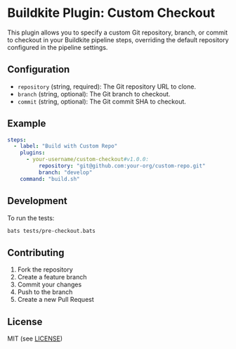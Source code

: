 # Buildkite Plugin: Custom Checkout

This plugin allows you to specify a custom Git repository, branch, or commit to checkout in your Buildkite pipeline steps, overriding the default repository configured in the pipeline settings.

## Configuration

- `repository` (string, required): The Git repository URL to clone.
- `branch` (string, optional): The Git branch to checkout.
- `commit` (string, optional): The Git commit SHA to checkout.

## Example

```yaml
steps:
  - label: "Build with Custom Repo"
    plugins:
      - your-username/custom-checkout#v1.0.0:
          repository: "git@github.com:your-org/custom-repo.git"
          branch: "develop"
    command: "build.sh"
```

## Development

To run the tests:

```bash
bats tests/pre-checkout.bats
```

## Contributing

1. Fork the repository
2. Create a feature branch
3. Commit your changes
4. Push to the branch
5. Create a new Pull Request

## License

MIT (see [LICENSE](LICENSE))

